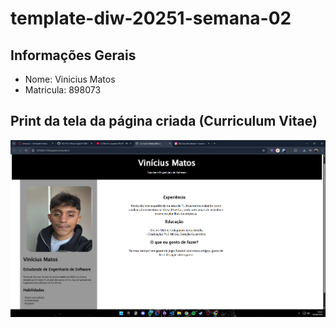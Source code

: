 # template-diw-20251-semana-02

## Informações Gerais
- Nome: Vinicius Matos
- Matricula: 898073

## Print da tela da página criada (Curriculum Vitae)

![foto da pagina pronta](public/images/print.png)
